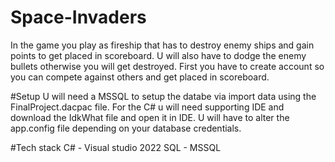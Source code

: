# Space-Invaders
In the game you play as fireship that has to destroy enemy ships and gain points to get placed in scoreboard. U will also have to dodge the enemy bullets otherwise you will get destroyed. First you have to create account so you can compete against others and get placed in scoreboard.

#Setup 
U will need a MSSQL to setup the databe via import data using the FinalProject.dacpac file. For the C# u will need supporting IDE and download the IdkWhat file and open it in IDE. U will have to alter the app.config file depending on your database credentials.

#Tech stack 
C# - Visual studio 2022
SQL - MSSQL
